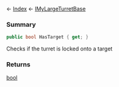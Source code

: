 ← [Index](Api-Index) ← [IMyLargeTurretBase](Sandbox.ModAPI.Ingame.IMyLargeTurretBase)

### Summary

```csharp
public bool HasTarget { get; }
```

Checks if the turret is locked onto a target

### Returns

[bool](https://docs.microsoft.com/en-us/dotnet/api/system.boolean?view=netframework-4.6)

